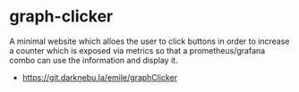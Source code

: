 # graph-clicker

A minimal website which alloes the user to click buttons in order to increase a counter which is exposed via metrics so that a prometheus/grafana combo can use the information and display it.

- <a href="https://git.darknebu.la/emile/graphClicker">https://git.darknebu.la/emile/graphClicker</a>